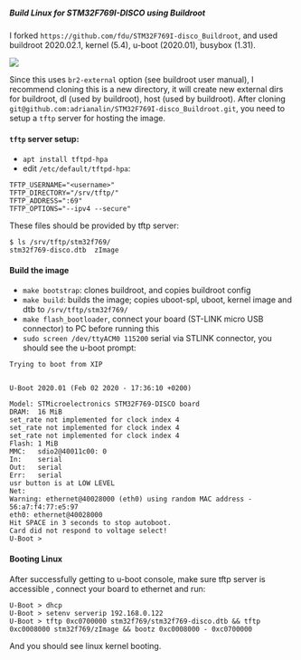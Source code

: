 ##### Build Linux for STM32F769I-DISCO using Buildroot

I forked `https://github.com/fdu/STM32F769I-disco_Buildroot`, and used buildroot 2020.02.1, kernel (5.4), u-boot (2020.01), busybox (1.31).

![](https://raw.githubusercontent.com/adrianalin/STM32F769I-disco_Buildroot/master/stm32f769i-disco.jpg)

Since this uses `br2-external` option (see buildroot user manual), I recommend cloning this is a new directory, it will create new external dirs for buildroot, dl (used by buildroot), host (used by buildroot).
After cloning `git@github.com:adrianalin/STM32F769I-disco_Buildroot.git`, you need to setup a `tftp` server for hosting the image.

#### `tftp` server setup:
- `apt install tftpd-hpa`
- edit `/etc/default/tftpd-hpa`:
```
TFTP_USERNAME="<username>"
TFTP_DIRECTORY="/srv/tftp/"
TFTP_ADDRESS=":69"
TFTP_OPTIONS="--ipv4 --secure"
```

These files should be provided by tftp server:
```
$ ls /srv/tftp/stm32f769/
stm32f769-disco.dtb  zImage
```

#### Build the image
- `make bootstrap`: clones buildroot, and copies buildroot config
- `make build`: builds the image; copies uboot-spl, uboot, kernel image and dtb to `/srv/tftp/stm32f769/`
- `make flash_bootloader`, connect your board (ST-LINK micro USB connector) to PC before running this
- `sudo screen /dev/ttyACM0 115200` serial via STLINK connector, you should see the u-boot prompt:

```
Trying to boot from XIP


U-Boot 2020.01 (Feb 02 2020 - 17:36:10 +0200)

Model: STMicroelectronics STM32F769-DISCO board
DRAM:  16 MiB
set_rate not implemented for clock index 4
set_rate not implemented for clock index 4
set_rate not implemented for clock index 4
Flash: 1 MiB
MMC:   sdio2@40011c00: 0
In:    serial
Out:   serial
Err:   serial
usr button is at LOW LEVEL
Net:
Warning: ethernet@40028000 (eth0) using random MAC address - 56:a7:f4:77:e5:97
eth0: ethernet@40028000
Hit SPACE in 3 seconds to stop autoboot.
Card did not respond to voltage select!
U-Boot >
```

#### Booting Linux
After successfully getting to u-boot console, make sure tftp server is accessible , connect your board to ethernet and run:
```
U-Boot > dhcp
U-Boot > setenv serverip 192.168.0.122
U-Boot > tftp 0xc0700000 stm32f769/stm32f769-disco.dtb && tftp 0xc0008000 stm32f769/zImage && bootz 0xc0008000 - 0xc0700000
```
And you should see linux kernel booting.
